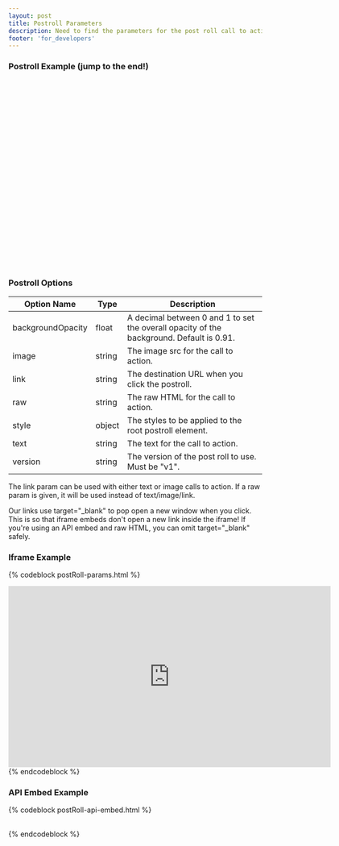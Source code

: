 ```yaml
---
layout: post
title: Postroll Parameters
description: Need to find the parameters for the post roll call to action feature? Look no further, they're all here!
footer: 'for_developers'
---
```


### Postroll Example (jump to the end!)

<div class="video_embed">
<div id="wistia_4d8229898d" style="width:660px;height:371px;" data-video-width="660" data-video-height="371">&nbsp;</div>
<script charset="ISO-8859-1" src="http://fast.wistia.net/static/E-v1.js"></script>
<script charset="ISO-8859-1" src="http://fast.wistia.net/static/concat/E-v1-gridify%2CpostRoll-v1.js"></script>

<script>/*<![CDATA[*/
wistiaEmbed = Wistia.embed("4d8229898d", {
    videoWidth: "660",
    videoHeight: "371",
    controlsVisibleOnLoad: true,
    playerColor: "688AAD"
});
Wistia.plugin.postRoll(wistiaEmbed, {
    version: "v1",
    text: "This clickable message<br/> will appear after your<br/> video ends!",
    link: "http://wistia.com",
    style: {
    backgroundColor: "#616161",
    color: "#ffffff",
    fontSize: "36px",
    fontFamily: "Gill Sans, Helvetica, Arial, sans-serif"
    }
});
/*]]*/</script>
</div>

### Postroll Options

 Option Name        | Type    | Description
 -----------        | ----    | --------------------------------------------------------
 backgroundOpacity  | float   | A decimal between 0 and 1 to set the overall opacity of the background. Default is 0.91.
 image              | string  | The image src for the call to action.
 link               | string  | The destination URL when you click the postroll.
 raw                | string  | The raw HTML for the call to action.
 style              | object  | The styles to be applied to the root postroll element.
 text               | string  | The text for the call to action.
 version            | string  | The version of the post roll to use. Must be "v1".

The link param can be used with either text or image calls to action. If a raw param 
is given, it will be used instead of text/image/link.

Our links use <span class="code">target="\_blank"</span> to pop open a new window when you click. This is so that iframe embeds don't open a new link inside the iframe! If you're using an API embed and raw HTML, you can omit <span class="code">target="\_blank"</span> safely.

### Iframe Example

{% codeblock postRoll-params.html %}
<iframe src="http://fast.wistia.net/embed/iframe/abcde12345?videoWidth=640&videoHeight=360
&plugin[postRoll][version]=v1&plugin[postRoll][text]=You made it to the end of my video! Now check out my product.
&plugin[postRoll][link]=http://myawesomeproduct.com/awesome
&plugin[postRoll][style][background]=#404040
&plugin[postRoll][style][color]=#ffffff"
 allowtransparency="true" frameborder="0" scrolling="no" class="wistia_embed" name="wistia_embed" width="640" height="360"></iframe>
{% endcodeblock %}

### API Embed Example

{% codeblock postRoll-api-embed.html %}
<div id="wistia_abcde12345" style="width:640px;height;360px;" data-video-width="640" data-video-height="360">&nbsp;</div>
<script src="http://fast.wistia.net/static/E-v1.js"></script>
<script src="http://fast.wistia.net/static/concat/E-v1-gridify,postRoll-v1.js"></script>
<script>
wistiaEmbed = Wistia.embed("abcde12345", {
videoWidth: 640,
videoHeight: 360
});
Wistia.plugin.postRoll(wistiaEmbed, {
version: "v1"
text: "You made it to the end of my video! Now check out my product."
link: "http://myawesomeproduct.com/awesome"
style: {
  background: "#404040",
  color: "#ffffff"
}
});
</script>
{% endcodeblock %}
